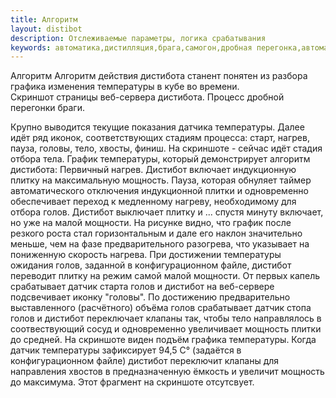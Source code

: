 ```yaml
---
title: Алгоритм
layout: distibot
description: Отслеживаемые параметры, логика срабатывания
keywords: автоматика,дистилляция,брага,самогон,дробная перегонка,автоматизация
---
```

Алгоритм
Алгоритм действия дистибота станент понятен из разбора графика изменения температуры в кубе во времени.
Скриншот страницы веб-сервера дистибота. Процесс дробной перегонки браги.

Крупно выводится текущие показания датчика температуры.
Далее идёт ряд иконок, соответствующих стадиям процесса: старт, нагрев, пауза, головы, тело, хвосты, финиш. На скриншоте - сейчас идёт стадия отбора тела.
График температуры, который демонстрирует алгоритм дистибота:
Первичный нагрев. Дистибот включает индукционную плитку на максимальную мощность.
Пауза, которая обнуляет таймер автоматического отключения индукционной плитки и одновременно обеспечивает переход к медленному нагреву, необходимому для отбора голов. Дистибот выключает плитку и ...
спустя минуту включает, но уже на малой мощности. На рисунке видно, что график после резкого роста стал горизонтальным и дале его наклон значительно меньше, чем на фазе предварительного разогрева, что указывает на пониженную скорость нагрева.
При достижении температуры ожидания голов, заданной в конфигурационном файле, дистибот переводит плитку на режим самой малой мощности.
От первых капель срабатывает датчик старта голов и дистибот на веб-сервере подсвечивает иконку "головы". По достижению предварительно выставленного (расчётного) объёма голов срабатывает датчик стопа голов и
дистибот переключает клапаны так, чтобы тело направлялось в соотвествующий сосуд и одновременно увеличивает мощность плитки до средней. На скриншоте виден подъём графика температуры.
Когда датчик температуры зафиксирует 94,5 C° (задаётся в конфигурационном файле) дистибот переключит клапаны для направления хвостов в предназначенную ёмкость и увеличит мощность до максимума. Этот фрагмент на скриншоте отсутсвует.
